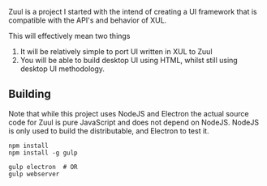 Zuul is a project I started with the intend of creating a UI framework
that is compatible with the API's and behavior of XUL.

This will effectively mean two things

 1. It will be relatively simple to port UI written in XUL to Zuul
 2. You will be able to build desktop UI using HTML, whilst still using desktop UI methodology.
 
## Building

Note that while this project uses NodeJS and Electron the actual source code for Zuul is pure JavaScript and does not depend on NodeJS. NodeJS is only used to build the distributable, and Electron to test it.

```
npm install
npm install -g gulp

gulp electron  # OR
gulp webserver
```
